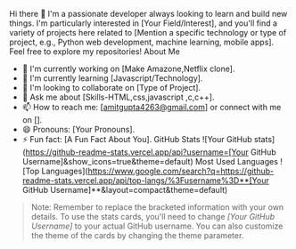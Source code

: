 Hi there 👋
I'm a passionate developer always looking to learn and build new things. I'm particularly interested in [Your Field/Interest], and you'll find a variety of projects here related to [Mention a specific technology or type of project, e.g., Python web development, machine learning, mobile apps].
Feel free to explore my repositories!
About Me
 * 🔭 I'm currently working on [Make Amazone,Netflix clone].
 * 🌱 I'm currently learning [Javascript/Technology].
 * 👯 I'm looking to collaborate on [Type of Project].
 * 💬 Ask me about [Skills-HTML,css,javascript ,c,c++].
 * 📫 How to reach me: [amitgupta4263@gmail.com] or connect with me on [].
 * 😄 Pronouns: [Your Pronouns].
 * ⚡ Fun fact: [A Fun Fact About You].
GitHub Stats
![Your GitHub stats](https://github-readme-stats.vercel.app/api?username=[Your GitHub Username]&show_icons=true&theme=default)
Most Used Languages
![Top Languages](https://www.google.com/search?q=https://github-readme-stats.vercel.app/api/top-langs/%3Fusername%3D**[Your GitHub Username]**&layout=compact&theme=default)
> Note: Remember to replace the bracketed information with your own details. To use the stats cards, you'll need to change *[Your GitHub Username]* to your actual GitHub username. You can also customize the theme of the cards by changing the theme parameter.
>

